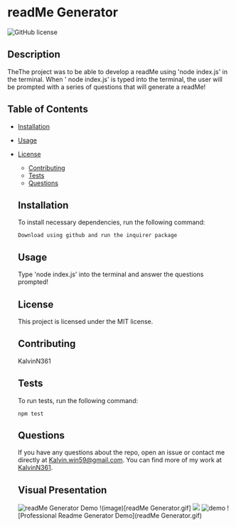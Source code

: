 # readMe Generator
  ![GitHub license](https://img.shields.io/badge/license-MIT-blue.svg)
  ## Description
  TheThe project was to be able to develop a readMe using 'node index.js' in the terminal. When ' node index.js' is typed into the terminal, the user will be prompted with a series of questions that will generate a readMe!
  ## Table of Contents 
  * [Installation](#installation)
  * [Usage](#usage)
  
* [License](#license)

  * [Contributing](#contributing)
  * [Tests](#tests)
  * [Questions](#questions)
  ## Installation
  To install necessary dependencies, run the following command:
  ```
  Download using github and run the inquirer package
  ```
  ## Usage
  Type 'node index.js' into the terminal and answer the questions prompted!
  ## License
    This project is licensed under the MIT license.
    
  ## Contributing
  KalvinN361
  ## Tests
  To run tests, run the following command:
  ```
  npm test
  ```
  ## Questions
  If you have any questions about the repo, open an issue or contact me directly at Kalvin.win59@gmail.com. You can find more of my work at [KalvinN361](https://github.com/KalvinN361/).
  
  ## Visual Presentation
  ![readMe Generator Demo](readMe-Generator.gif) 
  !(image)[readMe Generator.gif]
  <img src="readMe-Generator.gif"/>
  ![demo](readMeGenerator.gif)
  ![Professional Readme Generator Demo](readMe Generator.gif)
